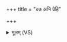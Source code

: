 +++
title = "०७ अभि प्रेहि"

+++
<details><summary>मूलम् (VS)</summary>

अ॒भि प्रेहि॑ दक्षिण॒तो भ॑वा॒ नोऽधा॑ वृ॒त्राणि॑ जङ्घनाव॒ भूरि॑। जु॒होमि॑ ते ध॒रुणं॒ मध्वो॒ अग्र॑मु॒भावु॑पां॒शु प्र॑थ॒मा पि॑बाव ॥
</details>